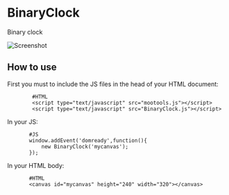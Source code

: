 BinaryClock
======================

Binary clock

![Screenshot](http://farm5.static.flickr.com/4148/5070795205_8542802e5c_z.jpg)

How to use
----------

First you must to include the JS files in the head of your HTML document:

            #HTML
            <script type="text/javascript" src="mootools.js"></script>
            <script type="text/javascript" src="BinaryClock.js"></script>

In your JS:
          
           #JS
           window.addEvent('domready',function(){
               new BinaryClock('mycanvas'); 
           });  

In your HTML body:

           #HTML
           <canvas id="mycanvas" height="240" width="320"></canvas>
